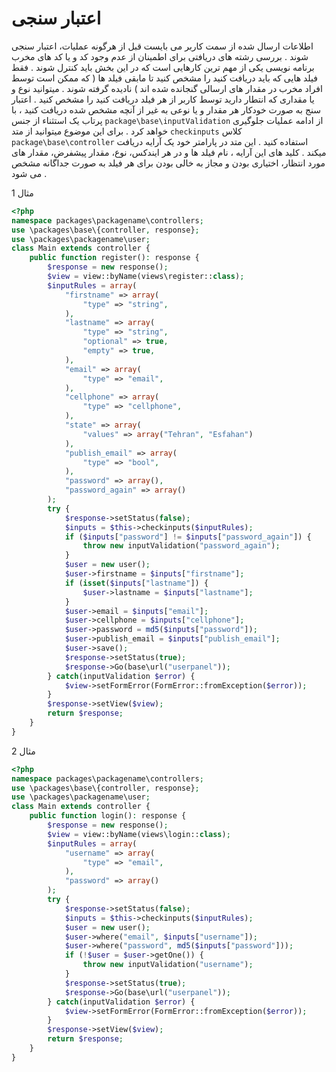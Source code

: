 # اعتبار سنجی
اطلاعات ارسال شده از سمت کاربر می بایست قبل از هرگونه عملیات، اعتبار سنجی شوند . بررسی رشته های دریافتی برای اطمینان از عدم وجود کد و یا کد های مخرب برنامه نویسی یکی از مهم ترین کارهایی است که در این بخش باید کنترل شوند .
فقط فیلد هایی که باید دریافت کنید را مشخص کنید تا مابقی فیلد ها ( که ممکن است توسط افراد مخرب در مقدار های ارسالی گنجانده شده اند ) نادیده گرفته شوند . میتوانید نوع و یا مقداری که انتطار دارید توسط کاربر از هر فیلد دریافت کنید را مشخص کنید . اعتبار سنج به صورت خودکار هر مقدار و یا نوعی  به غیر از آنچه مشخص شده دریافت کنید ، با پرتاب یک استثناء از جنس `package\base\inputValidation`  از ادامه عملیات جلوگیری خواهد کرد .
برای این موضوع میتوانید از متد `checkinputs`  کلاس `package\base\controller`   استفاده کنید . این متد در پارامتر خود یک آرایه دریافت میکند . کلید های این آرایه ، نام فیلد ها و در هر ایندکس، نوع، مقدار پیشفرض، مقدار های مورد انتظار، اختیاری بودن و مجاز به خالی بودن برای هر فیلد به صورت جداگانه مشخص می شود .

مثال 1
```php
<?php
namespace packages\packagename\controllers;
use \packages\base\{controller, response};
use \packages\packagename\user;
class Main extends controller {
	public function register(): response {
		$response = new response();
		$view = view::byName(views\register::class);
		$inputRules = array(
		    "firstname" => array(
		        "type" => "string",
		    ),
		    "lastname" => array(
			    "type" => "string",
			    "optional" => true,
			    "empty" => true,
		    ),
		    "email" => array(
			    "type" => "email",
		    ),
		    "cellphone" => array(
			    "type" => "cellphone",
		    ),
		    "state" => array(
			    "values" => array("Tehran", "Esfahan")
		    ),
		    "publish_email" => array(
			    "type" => "bool",
		    ),
		    "password" => array(),
		    "password_again" => array()
		);
		try {
	        $response->setStatus(false);
	        $inputs = $this->checkinputs($inputRules);
	        if ($inputs["password"] != $inputs["password_again"]) {
		        throw new inputValidation("password_again");
	        }
	        $user = new user();
	        $user->firstname = $inputs["firstname"];
	        if (isset($inputs["lastname"]) {
		        $user->lastname = $inputs["lastname"];
	        }
	        $user->email = $inputs["email"];
	        $user->cellphone = $inputs["cellphone"];
	        $user->password = md5($inputs["password"]);
	        $user->publish_email = $inputs["publish_email"];
	        $user->save();
	        $response->setStatus(true);
	        $response->Go(base\url("userpanel"));
	    } catch(inputValidation $error) {
	        $view->setFormError(FormError::fromException($error));
	    }
	    $response->setView($view);
	    return $response;
	}
}
```
مثال 2
```php
<?php
namespace packages\packagename\controllers;
use \packages\base\{controller, response};
use \packages\packagename\user;
class Main extends controller {
	public function login(): response {
	    $response = new response();
	    $view = view::byName(views\login::class);
	    $inputRules = array(
	        "username" => array(
	            "type" => "email",
	        ),
	        "password" => array()
	    );
	    try {
	        $response->setStatus(false);
	        $inputs = $this->checkinputs($inputRules);
	        $user = new user();
	        $user->where("email", $inputs["username"]);
	        $user->where("password", md5($inputs["password"]));
	        if (!$user = $user->getOne()) {
	            throw new inputValidation("username");
	        }
	        $response->setStatus(true);
	        $response->Go(base\url("userpanel"));
	    } catch(inputValidation $error) {
	        $view->setFormError(FormError::fromException($error));
	    }
	    $response->setView($view);
	    return $response;
	}
}
```

